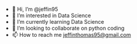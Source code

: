 - 👋 Hi, I’m @jeffin95
- 👀 I’m interested in Data Science
- 🌱 I’m currently learning Data Science
- 💞️ I’m looking to collaborate on python coding
- 📫 How to reach me jeffinthomas95@gmail.com

<!---
jeffin95/jeffin95 is a ✨ special ✨ repository because its `README.md` (this file) appears on your GitHub profile.
You can click the Preview link to take a look at your changes.
--->
